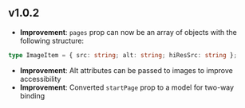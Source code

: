 ## v1.0.2

-   **Improvement**: `pages` prop can now be an array of objects with the following structure:

```ts
type ImageItem = { src: string; alt: string; hiResSrc: string };
```

-   **Improvement**: Alt attributes can be passed to images to improve accessibility
-   **Improvement**: Converted `startPage` prop to a model for two-way binding
